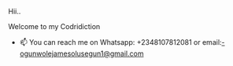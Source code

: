   Hii..

  Welcome to my Codridiction 
  
- 📫 You can reach me on Whatsapp: +2348107812081 or email:-ogunwolejamesolusegun1@gmail.com

<!---
asif0010/asif0010 is a ✨ special ✨ repository because its `README.md` (this file) appears on your GitHub profile.
You can click the Preview link to take a look at your changes.
--->
